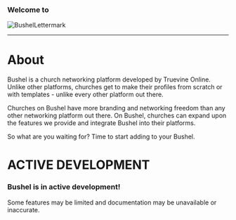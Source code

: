 ### Welcome to

![BushelLettermark](https://github.com/user-attachments/assets/cf43fa9b-1885-4d3b-9bb3-997d15cd22df)

---

# About

Bushel is a church networking platform developed by Truevine Online. Unlike other platforms, churches get to make their profiles from scratch or with templates - unlike every other platform out there.

Churches on Bushel have more branding and networking freedom than any other networking platform out there. On Bushel, churches can expand upon the features we provide and integrate Bushel into their platforms.

So what are you waiting for? Time to start adding to your Bushel.


# ACTIVE DEVELOPMENT
### Bushel is in active development!
Some features may be limited and documentation may be unavailable or inaccurate.


